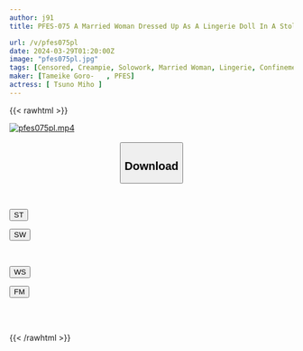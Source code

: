 ```yaml
---
author: j91
title: PFES-075 A Married Woman Dressed Up As A Lingerie Doll In A Stolen Underwear Room Gets Impregnated With 24 Creampies... Miho Tsuno

url: /v/pfes075pl
date: 2024-03-29T01:20:00Z
image: "pfes075pl.jpg"
tags: [Censored, Creampie, Solowork, Married Woman, Lingerie, Confinement	]
maker: [Tameike Goro-   , PFES]
actress: [ Tsuno Miho ]
---
```



{{< rawhtml >}}

<div class="video" data-videoid="6jK7J2AgJYt91dQ">
    <a href="javascript:;">
        <img src="/v/pfes075pl/pfes075pl.jpg" width="WIDTH" height="HEIGHT" alt="pfes075pl.mp4" loading="lazy">
    </a>
</div>

<script type="text/javascript" src="https://j91.asia/asset/on-demand-st.js"></script>

<br>
  <link rel="stylesheet" href="https://j91.asia/asset/bs5.css">
  
  <center>
  <button class="btn btn-primary" type="button" data-bs-toggle="collapse" data-bs-target=".multi-collapse" aria-expanded="false" aria-controls="multiCollapseExample1 multiCollapseExample2"><h2>Download</h2></button></center>
</p>
<div class="row">
  <div class="col">
    <div class="collapse multi-collapse" id="multiCollapseExample1">
      <div class="card card-body">
	      	      <br>
<div class="buttons">  
<p><a href="https://streamtape.to/v/6jK7J2AgJYt91dQ" target="_blank"><button class="btn-hover color-3"><i class="fa fa-download"></i> ST</button></a></p>
<p><a href="https://asnwish.com/ditcjkozsno4" target="_blank"><button class="btn-hover color-2"><i class="fa fa-download"></i> SW</button></a></p></div>
    </div>
  </div>
</div>
  <div class="col">
    <div class="collapse multi-collapse" id="multiCollapseExample2">
      <div class="card card-body">
	      <br>
<div class="buttons">
<p><a href="https://wolfstream.tv/3486nur9nzab"><button class="btn-hover color-9"><i class="fa fa-download"></i> WS</button></a></p>
<p><a href="https://filemoon.sx/d/qc7chluwmmnj"><button class="btn-hover color-8"><i class="fa fa-download"></i> FM</button></a></p></div>
<br><br>
      </div>
    </div>
  </div>
</div>

{{< /rawhtml >}}